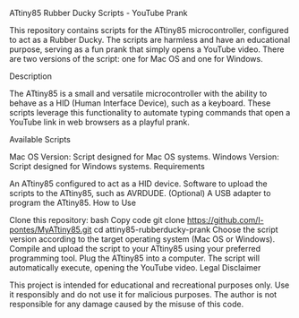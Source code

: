 ATtiny85 Rubber Ducky Scripts - YouTube Prank

This repository contains scripts for the ATtiny85 microcontroller, configured to act as a Rubber Ducky. The scripts are harmless and have an educational purpose, serving as a fun prank that simply opens a YouTube video. There are two versions of the script: one for Mac OS and one for Windows.

Description

The ATtiny85 is a small and versatile microcontroller with the ability to behave as a HID (Human Interface Device), such as a keyboard. These scripts leverage this functionality to automate typing commands that open a YouTube link in web browsers as a playful prank.

Available Scripts

Mac OS Version: Script designed for Mac OS systems.
Windows Version: Script designed for Windows systems.
Requirements

An ATtiny85 configured to act as a HID device.
Software to upload the scripts to the ATtiny85, such as AVRDUDE.
(Optional) A USB adapter to program the ATtiny85.
How to Use

Clone this repository:
bash
Copy code
git clone https://github.com/l-pontes/MyATtiny85.git
cd attiny85-rubberducky-prank
Choose the script version according to the target operating system (Mac OS or Windows).
Compile and upload the script to your ATtiny85 using your preferred programming tool.
Plug the ATtiny85 into a computer. The script will automatically execute, opening the YouTube video.
Legal Disclaimer

This project is intended for educational and recreational purposes only. Use it responsibly and do not use it for malicious purposes. The author is not responsible for any damage caused by the misuse of this code.

